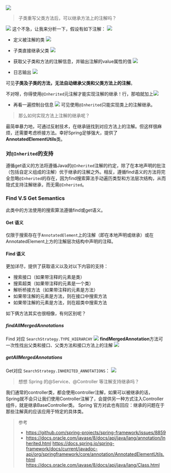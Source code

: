 ![](https://img-blog.csdnimg.cn/20210703161507167.png)

> 子类重写父类方法后，可以继承方法上的注解吗？

![](https://img-blog.csdnimg.cn/20210703161525416.png)
这个不急，让我来分析一下，假设有如下注解：
![](https://img-blog.csdnimg.cn/20210703172456417.png?x-oss-process=image/watermark,type_ZmFuZ3poZW5naGVpdGk,shadow_10,text_aHR0cHM6Ly9ibG9nLmNzZG4ubmV0L3FxXzMzNTg5NTEw,size_16,color_FFFFFF,t_70)


- 定义被注解的类
![](https://img-blog.csdnimg.cn/2021070316221838.png?x-oss-process=image/watermark,type_ZmFuZ3poZW5naGVpdGk,shadow_10,text_aHR0cHM6Ly9ibG9nLmNzZG4ubmV0L3FxXzMzNTg5NTEw,size_16,color_FFFFFF,t_70)


-  子类直接继承父类
![](https://img-blog.csdnimg.cn/20210703162259213.png?x-oss-process=image/watermark,type_ZmFuZ3poZW5naGVpdGk,shadow_10,text_aHR0cHM6Ly9ibG9nLmNzZG4ubmV0L3FxXzMzNTg5NTEw,size_16,color_FFFFFF,t_70)


-  获取父子类和方法的注解信息，并输出注解的value属性的值
![](https://img-blog.csdnimg.cn/20210703164459591.png?x-oss-process=image/watermark,type_ZmFuZ3poZW5naGVpdGk,shadow_10,text_aHR0cHM6Ly9ibG9nLmNzZG4ubmV0L3FxXzMzNTg5NTEw,size_16,color_FFFFFF,t_70)

- 日志输出
![](https://img-blog.csdnimg.cn/20210703172622900.png?x-oss-process=image/watermark,type_ZmFuZ3poZW5naGVpdGk,shadow_10,text_aHR0cHM6Ly9ibG9nLmNzZG4ubmV0L3FxXzMzNTg5NTEw,size_16,color_FFFFFF,t_70)

可见**子类及子类的方法，无法自动继承父类和父类方法上的注解**。

不对呀，你得使用`@Inherited`元注解才能实现注解的继承！行，那咱就加上![](https://img-blog.csdnimg.cn/20210703173231671.png?x-oss-process=image/watermark,type_ZmFuZ3poZW5naGVpdGk,shadow_10,text_aHR0cHM6Ly9ibG9nLmNzZG4ubmV0L3FxXzMzNTg5NTEw,size_16,color_FFFFFF,t_70)
- 再看一遍控制台信息
![](https://img-blog.csdnimg.cn/20210703173317381.png?x-oss-process=image/watermark,type_ZmFuZ3poZW5naGVpdGk,shadow_10,text_aHR0cHM6Ly9ibG9nLmNzZG4ubmV0L3FxXzMzNTg5NTEw,size_16,color_FFFFFF,t_70)
可见使用`@Inherited`只能实现类上的注解继承。

> 那么如何实现方法上注解的继承呢？

最简单暴力地，可通过反射技术，在继承链找到对应方法上的注解。但这样很麻烦，还需要考虑桥接方法。幸好Spring足够强大，提供了**AnnotatedElementUtils**类。
### 对`@Inherited`的支持
遵循get语义的方法将遵循Java的`@Inherited`注解的约定，除了在本地声明的批注（包括自定义组成的注解）优于继承的注解之外。相反，遵循find语义的方法将完全忽略`@Inherited`的存在，因为find搜索算法手动遍历类型和方法层次结构，从而隐式支持注解继承，而无需`@Inherited`。

### Find V.S Get Semantics
此类中的方法使用的搜索算法遵循find或get语义。
#### Get 语义
仅限于搜索存在于`AnnotatedElement`上的注解（即在本地声明或继承）或在AnnotatedElement上方的注解层次结构中声明的注释。
####  Find 语义
更加详尽，提供了获取语义以及对以下内容的支持：
- 搜索接口（如果带注释的元素是类）
- 搜索超类（如果带注释的元素是一个类）
- 解析桥接方法（如果带注释的元素是方法）
- 如果带注解的元素是方法，则在接口中搜索方法
- 如果带注解的元素是方法，则在超类中搜索方法

如下俩方法其实也很相像，有何区别呢？
##### findAllMergedAnnotations
Find 对应 `SearchStrategy.TYPE_HIERARCHY`
![](https://img-blog.csdnimg.cn/20201120223339913.png?x-oss-process=image/watermark,type_ZmFuZ3poZW5naGVpdGk,shadow_10,text_aHR0cHM6Ly9ibG9nLmNzZG4ubmV0L3FxXzMzNTg5NTEw,size_16,color_FFFFFF,t_70#pic_center)
**findMergedAnnotation**方法可一次性找出父类和接口、父类方法和接口方法上的注解
![](https://img-blog.csdnimg.cn/2021070317413821.png?x-oss-process=image/watermark,type_ZmFuZ3poZW5naGVpdGk,shadow_10,text_aHR0cHM6Ly9ibG9nLmNzZG4ubmV0L3FxXzMzNTg5NTEw,size_16,color_FFFFFF,t_70)
##### getAllMergedAnnotations
Get对应 `SearchStrategy.INHERITED_ANNOTATIONS`：
![](https://img-blog.csdnimg.cn/20201120223435146.png?x-oss-process=image/watermark,type_ZmFuZ3poZW5naGVpdGk,shadow_10,text_aHR0cHM6Ly9ibG9nLmNzZG4ubmV0L3FxXzMzNTg5NTEw,size_1,color_FFFFFF,t_70#pic_center)

> 想想 Spring 的@Service、@Controller 等注解支持继承吗？

我们通常的controller类，都会使用controller注解，如果可以被继承的话，Spring就不会只让我们使用Controller注解了，会提供另一种方式注入Controller组件，就是继承BaseController类。
Spring 官方对此也有回应：继承的问题在于那些注解真的应该应用于特定的具体类。

> 参考
> - https://github.com/spring-projects/spring-framework/issues/8859
> - https://docs.oracle.com/javase/8/docs/api/java/lang/annotation/Inherited.html
> https://docs.spring.io/spring-framework/docs/current/javadoc-api/org/springframework/core/annotation/AnnotatedElementUtils.html
> https://docs.oracle.com/javase/8/docs/api/java/lang/Class.html